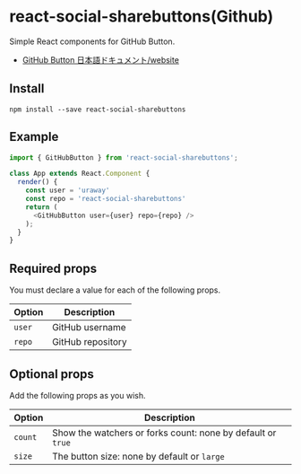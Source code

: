 # react-social-sharebuttons(Github)
Simple React components for GitHub Button.

- [GitHub Button 日本語ドキュメント/website]()

## Install
```
npm install --save react-social-sharebuttons
```

## Example
```javascript
import { GitHubButton } from 'react-social-sharebuttons';

class App extends React.Component {
  render() {
    const user = 'uraway'
    const repo = 'react-social-sharebuttons'
    return (
      <GitHubButton user={user} repo={repo} />
    );
  }
}
```

## Required props
You must declare a value for each of the following props.

Option|Description
------|-----
`user`| GitHub username
`repo`| GitHub repository

## Optional props

Add the following props as you wish.

Option|Description
---|---
`count`|Show the watchers or forks count: none by default or `true`
`size`|The button size: none by default or `large`

